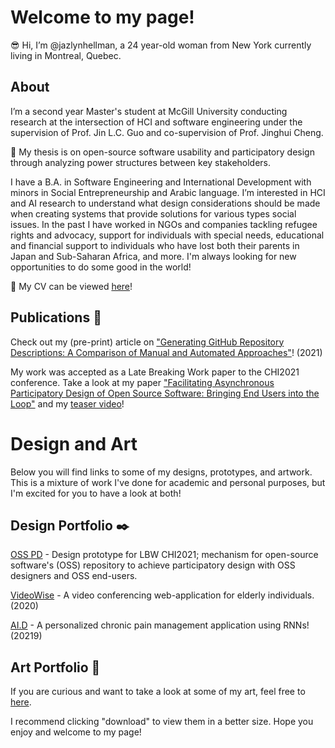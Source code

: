 # Welcome to my page!
:sunglasses:  Hi, I’m @jazlynhellman, a 24 year-old woman from New York currently living in Montreal, Quebec.

## About 

I’m a second year Master's student at McGill University conducting research at the intersection of HCI and software engineering under the supervision of Prof. Jin L.C. Guo
and co-supervision of Prof. Jinghui Cheng. 

:scroll: My thesis is on open-source software usability and participatory design through analyzing power structures between key stakeholders.

I have a B.A. in Software Engineering and International Development with minors in Social Entrepreneurship and Arabic language. I’m interested in HCI and AI research to understand what design considerations should be made when creating systems that provide solutions for various types social issues. In the past I have worked in NGOs and companies tackling refugee rights and advocacy, support for individuals with special needs, educational and financial support to individuals who have lost both their parents in Japan and Sub-Saharan Africa, and more. I'm always looking for new opportunities to do some good in the world!

:briefcase: My CV can be viewed [here](https://github.com/jazlynhellman/jazlynhellman/blob/main/CV_JazlynHellman_Dec2021.pdf)!

## Publications :newspaper:	
Check out my (pre-print) article on ["Generating GitHub Repository Descriptions: A Comparison of Manual and Automated Approaches"](https://arxiv.org/abs/2110.13283)! (2021)

My work was accepted as a Late Breaking Work paper to the CHI2021 conference. Take a look at my paper ["Facilitating Asynchronous Participatory Design of Open Source Software: Bringing End Users into the Loop"](https://dl.acm.org/doi/10.1145/3411763.3451643) and my [teaser video](https://www.youtube.com/watch?v=_A_Ci6qpj8c&ab_channel=ACMSIGCHI)!

# Design and Art

Below you will find links to some of my designs, prototypes, and artwork. This is a mixture of work I've done for academic and personal purposes, but I'm excited for you to have a look at both!

## Design Portfolio :black_nib:
<!-- My design portfollio can be seen [here](). -->
[OSS PD](https://github.com/jazlynhellman/oss-codesign) - Design prototype for LBW CHI2021; mechanism for open-source software's (OSS) repository to achieve participatory design with OSS designers and OSS end-users.

[VideoWise](https://github.com/jazlynhellman/video-wise) - A video conferencing web-application for elderly individuals. (2020)

[AI.D](https://github.com/jazlynhellman/ChronicPainAid) - A personalized chronic pain management application using RNNs! (20219)

<!---
Add CV
Add 3 projects

--->

## Art Portfolio :art:
If you are curious and want to take a look at some of my art, feel free to [here](https://github.com/jazlynhellman/jazlynhellman/tree/main/jazhands_art).

I recommend clicking "download" to view them in a better size. Hope you enjoy and welcome to my page!
